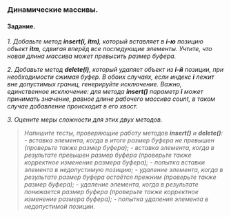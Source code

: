### Динамические массивы.

#### Задание.

_1. Добавьте метод **insert(i, itm)**, который вставляет в **i-ю** позицию объект **itm**, сдвигая вперёд все последующие элементы. Учтите, что новая длина массива может превысить размер буфера._

_2. Добавьте метод **delete(i)**, который удаляет объект из **i-й** позиции, при необходимости сжимая буфер. В обоих случаях, если индекс **i** лежит вне допустимых границ, генерируйте исключение. Важно, единственное исключение: для метода **insert()** параметр **i** может принимать значение, равное длине рабочего массива count, в таком случае добавление происходит в его хвост._

_3. Оцените меры сложности для этих двух методов._

>_Напишите тесты, проверяющие работу методов **insert()** и **delete()**:_
>_- вставка элемента, когда в итоге размер буфера не превышен (проверьте также размер буфера);_
>_- вставка элемента, когда в результате превышен размер буфера (проверьте также корректное изменение размера буфера);_
>_- попытка вставки элемента в недопустимую позицию;_
>_- удаление элемента, когда в результате размер буфера остаётся прежним (проверьте также размер буфера);_
>_- удаление элемента, когда в результате понижается размер буфера (проверьте также корректное изменение размера буфера);_
>_- попытка удаления элемента в недопустимой позиции._
